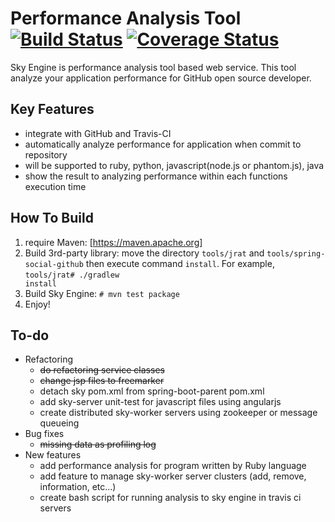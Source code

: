 Performance Analysis Tool [![Build Status](https://travis-ci.org/Vondom/sky.svg?branch=master)](https://travis-ci.org/Vondom/sky) [![Coverage Status](https://img.shields.io/coveralls/Vondom/sky.svg)](https://coveralls.io/r/Vondom/sky?branch=master)
===
Sky Engine is performance analysis tool based web service. This tool analyze your application performance for GitHub open source developer.
## Key Features
* integrate with GitHub and Travis-CI
* automatically analyze performance for application when commit to repository
* will be supported to ruby, python, javascript(node.js or phantom.js), java
* show the result to analyzing performance within each functions execution time

## How To Build
1. require Maven: [https://maven.apache.org]
2. Build 3rd-party library: move the directory <code>tools/jrat</code> and <code>tools/spring-social-github</code> then execute command <code>install</code>. For example, <code>tools/jrat# ./gradlew install</code>
3. Build Sky Engine: <code># mvn test package</code>
4. Enjoy!

## To-do
* Refactoring
  * ~~do refactoring service classes~~
  * ~~change jsp files to freemarker~~
  * detach sky pom.xml from spring-boot-parent pom.xml
  * add sky-server unit-test for javascript files using angularjs
  * create distributed sky-worker servers using zookeeper or message queueing
* Bug fixes
  * ~~missing data as profiling log~~
* New features
  * add performance analysis for program written by Ruby language
  * add feature to manage sky-worker server clusters (add, remove, information, etc...)
  * create  bash script for running analysis to sky engine in travis ci servers
